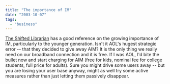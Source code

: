 ```yaml
---
title: "The importance of IM"
date: "2003-10-07"
tags: 
  - "business"
---
```


[The Shifted Librarian](http://www.theshiftedlibrarian.com/2003/10/01.html#a4707 "The Shifted Librarian") has a good reference on the growing importance of IM, particularly to the younger generation. Isn't it AOL's hugest strategic error -- that they decided to give away AIM? It is the only thing we really need on our broadband connection and it is free. If I was AOL, I'd bite the bullet now and start charging for AIM (free for kids, nominal fee for college students, full price for adults). Sure you might drive some users away -- but you are losing your user base anyway, might as well try some active measures rather than just letting them passively disappear.
